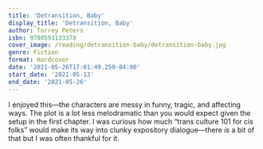 ```yaml
---
title: 'Detransition, Baby'
display_title: 'Detransition, Baby'
author: Torrey Peters
isbn: 9780593133378
cover_image: /reading/detransition-baby/detransition-baby.jpg
genre: Fiction
format: Hardcover
date: '2021-05-26T17:01:49.250-04:00'
start_date: '2021-05-13'
end_date: '2021-05-26'
---
```


I enjoyed this—the characters are messy in funny, tragic, and affecting ways. The plot is a lot less melodramatic than you would expect given the setup in the first chapter. I was curious how much “trans culture 101 for cis folks” would make its way into clunky expository dialogue—there *is* a bit of that but I was often thankful for it. 